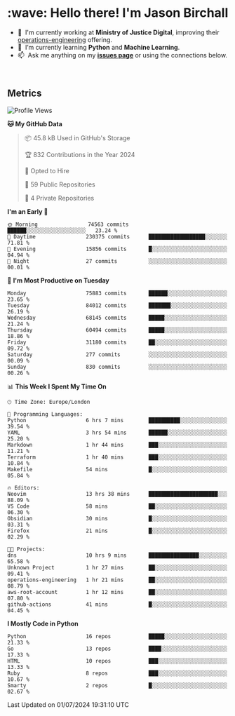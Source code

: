 <h1 align="left" id="jason-title">:wave: Hello there! I'm Jason Birchall</h1>

- :office: &nbsp;I'm currently working at **Ministry of Justice Digital**, improving their [operations-engineering](https://github.com/ministryofjustice/operations-engineering) offering.
- :seedling: &nbsp;I’m currently learning **Python** and **Machine Learning**.
- :mailbox: &nbsp;Ask me anything on my **[issues page]** or using the connections below.


<br>


<h2>Metrics</h2>

<!--START_SECTION:waka-->
![Profile Views](http://img.shields.io/badge/Profile%20Views-0-blue)

**🐱 My GitHub Data** 

> 📦 45.8 kB Used in GitHub's Storage 
 > 
> 🏆 832 Contributions in the Year 2024
 > 
> 💼 Opted to Hire
 > 
> 📜 59 Public Repositories 
 > 
> 🔑 4 Private Repositories 
 > 
**I'm an Early 🐤** 

```text
🌞 Morning                74563 commits       ██████░░░░░░░░░░░░░░░░░░░   23.24 % 
🌆 Daytime                230375 commits      ██████████████████░░░░░░░   71.81 % 
🌃 Evening                15856 commits       █░░░░░░░░░░░░░░░░░░░░░░░░   04.94 % 
🌙 Night                  27 commits          ░░░░░░░░░░░░░░░░░░░░░░░░░   00.01 % 
```
📅 **I'm Most Productive on Tuesday** 

```text
Monday                   75883 commits       ██████░░░░░░░░░░░░░░░░░░░   23.65 % 
Tuesday                  84012 commits       ███████░░░░░░░░░░░░░░░░░░   26.19 % 
Wednesday                68145 commits       █████░░░░░░░░░░░░░░░░░░░░   21.24 % 
Thursday                 60494 commits       █████░░░░░░░░░░░░░░░░░░░░   18.86 % 
Friday                   31180 commits       ██░░░░░░░░░░░░░░░░░░░░░░░   09.72 % 
Saturday                 277 commits         ░░░░░░░░░░░░░░░░░░░░░░░░░   00.09 % 
Sunday                   830 commits         ░░░░░░░░░░░░░░░░░░░░░░░░░   00.26 % 
```


📊 **This Week I Spent My Time On** 

```text
🕑︎ Time Zone: Europe/London

💬 Programming Languages: 
Python                   6 hrs 7 mins        ██████████░░░░░░░░░░░░░░░   39.54 % 
YAML                     3 hrs 54 mins       ██████░░░░░░░░░░░░░░░░░░░   25.20 % 
Markdown                 1 hr 44 mins        ███░░░░░░░░░░░░░░░░░░░░░░   11.21 % 
Terraform                1 hr 40 mins        ███░░░░░░░░░░░░░░░░░░░░░░   10.84 % 
Makefile                 54 mins             █░░░░░░░░░░░░░░░░░░░░░░░░   05.84 % 

🔥 Editors: 
Neovim                   13 hrs 38 mins      ██████████████████████░░░   88.09 % 
VS Code                  58 mins             ██░░░░░░░░░░░░░░░░░░░░░░░   06.30 % 
Obsidian                 30 mins             █░░░░░░░░░░░░░░░░░░░░░░░░   03.31 % 
Firefox                  21 mins             █░░░░░░░░░░░░░░░░░░░░░░░░   02.29 % 

🐱‍💻 Projects: 
dns                      10 hrs 9 mins       ████████████████░░░░░░░░░   65.58 % 
Unknown Project          1 hr 27 mins        ██░░░░░░░░░░░░░░░░░░░░░░░   09.41 % 
operations-engineering   1 hr 21 mins        ██░░░░░░░░░░░░░░░░░░░░░░░   08.79 % 
aws-root-account         1 hr 12 mins        ██░░░░░░░░░░░░░░░░░░░░░░░   07.80 % 
github-actions           41 mins             █░░░░░░░░░░░░░░░░░░░░░░░░   04.45 % 
```

**I Mostly Code in Python** 

```text
Python                   16 repos            █████░░░░░░░░░░░░░░░░░░░░   21.33 % 
Go                       13 repos            ████░░░░░░░░░░░░░░░░░░░░░   17.33 % 
HTML                     10 repos            ███░░░░░░░░░░░░░░░░░░░░░░   13.33 % 
Ruby                     8 repos             ███░░░░░░░░░░░░░░░░░░░░░░   10.67 % 
Smarty                   2 repos             █░░░░░░░░░░░░░░░░░░░░░░░░   02.67 % 
```




 Last Updated on 01/07/2024 19:31:10 UTC
<!--END_SECTION:waka-->

<!-- links -->

[issues page]: https://github.com/jasonBirchall/jasonBirchall/issues "jasonBirchall/issues"
